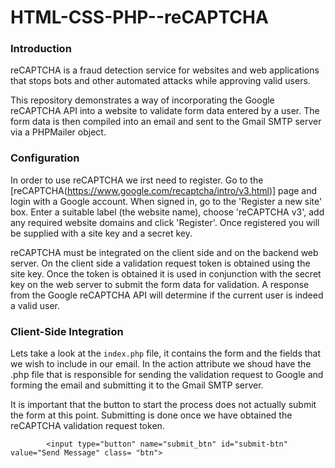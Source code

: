 # HTML-CSS-PHP--reCAPTCHA

### Introduction

reCAPTCHA is a fraud detection service for websites and web applications that stops bots and other automated attacks while approving valid users.

This repository demonstrates a way of incorporating the Google reCAPTCHA API into a website to validate form data entered by a user. The form data is then compiled into an email and sent to the Gmail SMTP server via a PHPMailer object.

### Configuration

In order to use reCAPTCHA we irst need to register. Go to the [reCAPTCHA(https://www.google.com/recaptcha/intro/v3.html)] page and login with a Google account. When signed in, go to the 'Register a new site' box. Enter a suitable label (the website name), choose 'reCAPTCHA v3', add any required website domains and click 'Register'. Once registered you will be supplied with a site key and a secret key.

reCAPTCHA must be integrated on the client side and on the backend web server. On the client side a validation request token is obtained using the site key. Once the token is obtained it is used in conjunction with the secret key on the web server to submit the form data for validation. A response from the Google reCAPTCHA API will determine if the current user is indeed a valid user.

### Client-Side Integration

Lets take a look at the `index.php` file, it contains the form and the fields that we wish to include in our email. In the action attribute we shoud have the .php file that is responsible for sending the validation request to Google and forming the email and submitting it to the Gmail SMTP server.

It is important that the button to start the process does not actually submit the form at this point. Submitting is done once we have obtained the reCAPTCHA validation request token.

            <input type="button" name="submit_btn" id="submit-btn" value="Send Message" class= "btn">

